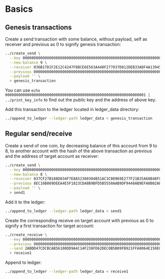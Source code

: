 # Basics

## Genesis transactions

Create a send transaction with some balance, without payload, self as receiver and previous as 0 to signify genesis transaction:
```bash
../create_send \
  --key 0000000000000000000000000000000000000000000000000000000000000001 \
  --new-balance 9 \
  --receiver 036B17D1F2E12C4247F8BCE6E563A440F277037D812DEB33A0F4A13945D898C296 \
  --previous 0000000000000000000000000000000000000000000000000000000000000000 \
  --payload '' \
  > genesis_transaction
```
You can use `echo 0000000000000000000000000000000000000000000000000000000000000001 | ../print_key_info` to find out the public key and the address of above key.


Add this transaction to the ledger located in ledger_data directory:
```bash
../append_to_ledger --ledger-path ledger_data < genesis_transaction
```

## Regular send/receive

Create a send of one coin, by decreasing balance of this account from 9 to 8, to another account with the hash of the above transaction as previous and the address of target account as receiver:
```bash
../create_send \
  --key 0000000000000000000000000000000000000000000000000000000000000001 \
  --new-balance 8 \
  --receiver 037CF27B188D034F7E8A52380304B51AC3C08969E277F21B35A60B48FC47669978 \
  --previous 8EC16B869DEEA4E5F1823CDA8B9BFD5B5558AAB9DF9448AB9EFA0B02AEA70740 \
  --payload '' \
  > send1
```

Add it to the ledger:
```bash
../append_to_ledger --ledger-path ledger_data < send1
```

Create the corresponding receive on target account with previous as 0 to signify a first transaction for target account:
```bash
../create_receive \
  --key 0000000000000000000000000000000000000000000000000000000000000002 \
  --previous 0000000000000000000000000000000000000000000000000000000000000000 \
  --send 2ABDD47CDCBCAB56108DD9A4C14F238FD62DEC0B5B09FB921FFA8064E150E0FE \
  > receive1
```

Append to ledger:
```bash
../append_to_ledger --ledger-path ledger_data < receive1
```
